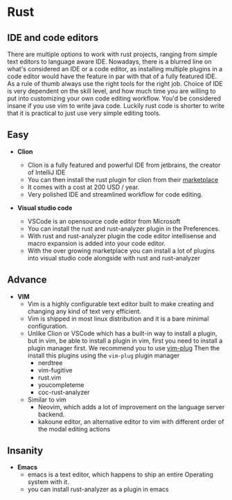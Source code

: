 # Rust

## IDE and code editors
There are multiple options to work with rust projects, ranging from simple text editors to language aware IDE.
Nowadays, there is a blurred line on what's considered an IDE or a code editor, as installing multiple plugins in a code editor would have the feature in par with that of a fully featured IDE.
As a rule of thumb always use the right tools for the right job.
Choice of IDE is very dependent on the skill level, and how much time you are willing to put into customizing your own code editing workflow.
You'd be considered insane if you use vim to write java code.
Luckily rust code is shorter to write that it is practical to just use very simple editing tools.

## Easy
- **Clion**
    - Clion is a fully featured and powerful IDE from jetbrains, the creator of IntelliJ IDE
    - You can then install the rust plugin for clion from their [marketplace](https://plugins.jetbrains.com/plugin/8182-rust)
    - It comes with a cost at 200 USD / year.
    - Very polished IDE and streamlined workflow for code editing.

- **Visual studio code**
    - VSCode is an opensource code editor from Microsoft
    - You can install the rust and rust-analyzer plugin in the Preferences.
    - With rust and rust-analyzer plugin the code editor intellisense and macro expansion is added into your code editor.
    - With the over growing marketplace you can install a lot of plugins into visual studio code alongside with rust and rust-analyzer


## Advance
- **VIM**
    - Vim is a highly configurable text editor built to make creating and changing any kind of text very efficient.
    - Vim is shipped in most linux distribution and it is a bare minimal configuration.
    - Unlike Clion or VSCode which has a built-in way to install a plugin, but in vim,
      be able to install a plugin in vim, first you need to install a plugin manager first.
      We recommend you to use [vim-plug](https://github.com/junegunn/vim-plug)
      Then the install this plugins using the `vim-plug` plugin manager
        - nerdtree
        - vim-fugitive
        - rust.vim
        - youcompleteme
        - coc-rust-analyzer
    - Similar to vim
        - Neovim, which adds a lot of improvement on the language server backend.
        - kakoune editor, an alternative editor to vim with different order of the modal editing actions

## Insanity
- **Emacs**
    - emacs is a text editor, which happens to ship an entire Operating system with it.
    - you can install rust-analyzer as a plugin in emacs
